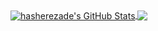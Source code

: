 <!--
### Hi there 👋
**tishion/tishion** is a ✨ _special_ ✨ repository because its `README.md` (this file) appears on your GitHub profile.

Here are some ideas to get you started:

- 🔭 I’m currently working on ...
- 🌱 I’m currently learning ...
- 👯 I’m looking to collaborate on ...
- 🤔 I’m looking for help with ...
- 💬 Ask me about ...
- 📫 How to reach me: ...
- 😄 Pronouns: ...
- ⚡ Fun fact: ...
-->

<a href="https://github.com/tishion">
  <img align="center" src="https://github-readme-stats.vercel.app/api?username=tishion&show_icons=true&line_height=33&count_private=true&theme=dark" alt="hasherezade's GitHub Stats" />
</a>

<a href="https://github.com/tishion">
  <img align="center" src="https://github-readme-stats.vercel.app/api/top-langs/?username=tishion&&hide=cmake&langs_count=4&line_height=35&theme=dark" />
</a>

<!--
# <div align="center">[⚡Job Opportunity 招聘⚡](https://github.com/tishion/Job-Opportunity)</div>
-->
